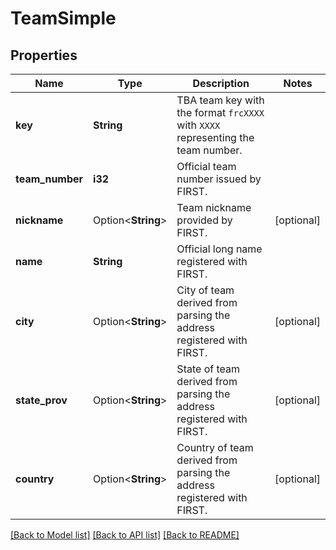 # TeamSimple

## Properties

Name | Type | Description | Notes
------------ | ------------- | ------------- | -------------
**key** | **String** | TBA team key with the format `frcXXXX` with `XXXX` representing the team number. | 
**team_number** | **i32** | Official team number issued by FIRST. | 
**nickname** | Option<**String**> | Team nickname provided by FIRST. | [optional]
**name** | **String** | Official long name registered with FIRST. | 
**city** | Option<**String**> | City of team derived from parsing the address registered with FIRST. | [optional]
**state_prov** | Option<**String**> | State of team derived from parsing the address registered with FIRST. | [optional]
**country** | Option<**String**> | Country of team derived from parsing the address registered with FIRST. | [optional]

[[Back to Model list]](../README.md#documentation-for-models) [[Back to API list]](../README.md#documentation-for-api-endpoints) [[Back to README]](../README.md)


